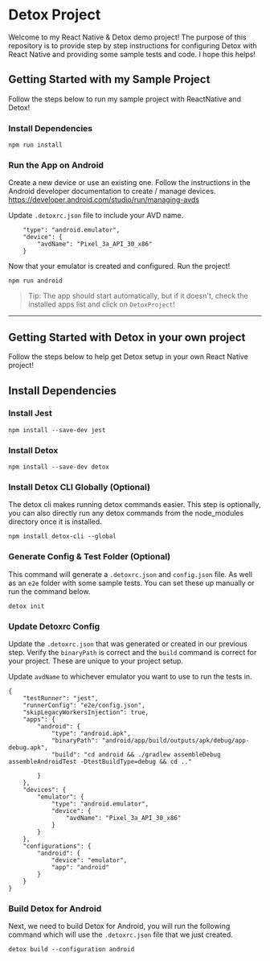 # Detox Project

Welcome to my React Native & Detox demo project! The purpose of this repository is to provide step by step instructions for configuring Detox with React Native and providing some sample tests and code. I hope this helps!

## Getting Started with my Sample Project

Follow the steps below to run my sample project with ReactNative and Detox!

### Install Dependencies

`npm run install`

### Run the App on Android

Create a new device or use an existing one. Follow the instructions in the Android developer documentation to create / manage devices.
https://developer.android.com/studio/run/managing-avds

Update `.detoxrc.json` file to include your AVD name.

```
    "type": "android.emulator",
    "device": {
        "avdName": "Pixel_3a_API_30_x86"
    }
```

Now that your emulator is created and configured. Run the project!

`npm run android`

> Tip: The app should start automatically, but if it doesn't, check the installed apps list and click on `DetoxProject`!

---

## Getting Started with Detox in your own project

Follow the steps below to help get Detox setup in your own React Native project!

## Install Dependencies

### Install Jest

`npm install --save-dev jest`

### Install Detox

`npm install --save-dev detox`

### Install Detox CLI Globally (Optional)

The detox cli makes running detox commands easier. This step is optionally, you can also directly run any detox commands from the node_modules directory once it is installed.

`npm install detox-cli --global`

### Generate Config & Test Folder (Optional)

This command will generate a `.detoxrc.json` and `config.json` file. As well as an `e2e` folder with some sample tests. You can set these up manually or run the command below.

`detox init`

### Update Detoxrc Config

Update the `.detoxrc.json` that was generated or created in our previous step. Verify the `binaryPath` is correct and the `build` command is correct for your project. These are unique to your project setup.

Update `avdName` to whichever emulator you want to use to run the tests in.

```
{
    "testRunner": "jest",
    "runnerConfig": "e2e/config.json",
    "skipLegacyWorkersInjection": true,
    "apps": {
        "android": {
            "type": "android.apk",
            "binaryPath": "android/app/build/outputs/apk/debug/app-debug.apk",
            "build": "cd android && ./gradlew assembleDebug assembleAndroidTest -DtestBuildType=debug && cd .."

        }
    },
    "devices": {
        "emulator": {
            "type": "android.emulator",
            "device": {
                "avdName": "Pixel_3a_API_30_x86"
            }
        }
    },
    "configurations": {
        "android": {
            "device": "emulator",
            "app": "android"
        }
    }
}
```

### Build Detox for Android

Next, we need to build Detox for Android, you will run the following command which will use the `.detoxrc.json` file that we just created.

`detox build --configuration android`
